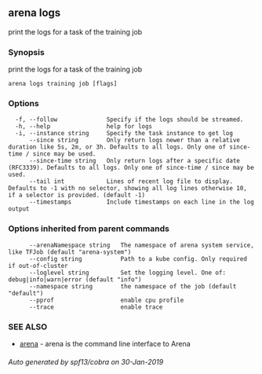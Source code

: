 ## arena logs

print the logs for a task of the training job

### Synopsis

print the logs for a task of the training job

```
arena logs training job [flags]
```

### Options

```
  -f, --follow              Specify if the logs should be streamed.
  -h, --help                help for logs
  -i, --instance string     Specify the task instance to get log
      --since string        Only return logs newer than a relative duration like 5s, 2m, or 3h. Defaults to all logs. Only one of since-time / since may be used.
      --since-time string   Only return logs after a specific date (RFC3339). Defaults to all logs. Only one of since-time / since may be used.
      --tail int            Lines of recent log file to display. Defaults to -1 with no selector, showing all log lines otherwise 10, if a selector is provided. (default -1)
      --timestamps          Include timestamps on each line in the log output
```

### Options inherited from parent commands

```
      --arenaNamespace string   The namespace of arena system service, like TFJob (default "arena-system")
      --config string           Path to a kube config. Only required if out-of-cluster
      --loglevel string         Set the logging level. One of: debug|info|warn|error (default "info")
      --namespace string        the namespace of the job (default "default")
      --pprof                   enable cpu profile
      --trace                   enable trace
```

### SEE ALSO

* [arena](arena.md)	 - arena is the command line interface to Arena

###### Auto generated by spf13/cobra on 30-Jan-2019
